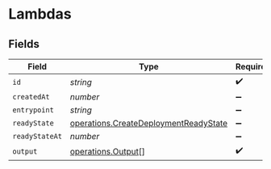 # Lambdas


## Fields

| Field                                                                                          | Type                                                                                           | Required                                                                                       | Description                                                                                    |
| ---------------------------------------------------------------------------------------------- | ---------------------------------------------------------------------------------------------- | ---------------------------------------------------------------------------------------------- | ---------------------------------------------------------------------------------------------- |
| `id`                                                                                           | *string*                                                                                       | :heavy_check_mark:                                                                             | N/A                                                                                            |
| `createdAt`                                                                                    | *number*                                                                                       | :heavy_minus_sign:                                                                             | N/A                                                                                            |
| `entrypoint`                                                                                   | *string*                                                                                       | :heavy_minus_sign:                                                                             | N/A                                                                                            |
| `readyState`                                                                                   | [operations.CreateDeploymentReadyState](../../models/operations/createdeploymentreadystate.md) | :heavy_minus_sign:                                                                             | N/A                                                                                            |
| `readyStateAt`                                                                                 | *number*                                                                                       | :heavy_minus_sign:                                                                             | N/A                                                                                            |
| `output`                                                                                       | [operations.Output](../../models/operations/output.md)[]                                       | :heavy_check_mark:                                                                             | N/A                                                                                            |